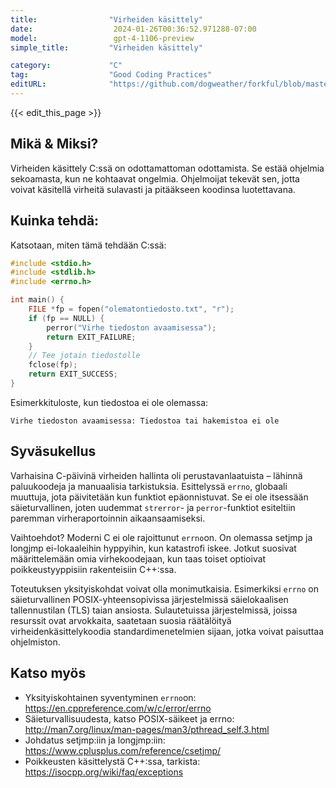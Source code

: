 ```yaml
---
title:                "Virheiden käsittely"
date:                  2024-01-26T00:36:52.971288-07:00
model:                 gpt-4-1106-preview
simple_title:         "Virheiden käsittely"

category:             "C"
tag:                  "Good Coding Practices"
editURL:              "https://github.com/dogweather/forkful/blob/master/content/fi/c/handling-errors.md"
---
```


{{< edit_this_page >}}

## Mikä & Miksi?
Virheiden käsittely C:ssä on odottamattoman odottamista. Se estää ohjelmia sekoamasta, kun ne kohtaavat ongelmia. Ohjelmoijat tekevät sen, jotta voivat käsitellä virheitä sulavasti ja pitääkseen koodinsa luotettavana.

## Kuinka tehdä:

Katsotaan, miten tämä tehdään C:ssä:

```C
#include <stdio.h>
#include <stdlib.h>
#include <errno.h>

int main() {
    FILE *fp = fopen("olematontiedosto.txt", "r");
    if (fp == NULL) {
        perror("Virhe tiedoston avaamisessa");
        return EXIT_FAILURE;
    }
    // Tee jotain tiedostolle
    fclose(fp);
    return EXIT_SUCCESS;
}
```

Esimerkkituloste, kun tiedostoa ei ole olemassa:
```
Virhe tiedoston avaamisessa: Tiedostoa tai hakemistoa ei ole
```

## Syväsukellus

Varhaisina C-päivinä virheiden hallinta oli perustavanlaatuista – lähinnä paluukoodeja ja manuaalisia tarkistuksia. Esittelyssä `errno`, globaali muuttuja, jota päivitetään kun funktiot epäonnistuvat. Se ei ole itsessään säieturvallinen, joten uudemmat `strerror`- ja `perror`-funktiot esiteltiin paremman virheraportoinnin aikaansaamiseksi.

Vaihtoehdot? Moderni C ei ole rajoittunut `errno`on. On olemassa setjmp ja longjmp ei-lokaaleihin hyppyihin, kun katastrofi iskee. Jotkut suosivat määrittelemään omia virhekoodejaan, kun taas toiset optioivat poikkeustyyppisiin rakenteisiin C++:ssa.

Toteutuksen yksityiskohdat voivat olla monimutkaisia. Esimerkiksi `errno` on säieturvallinen POSIX-yhteensopivissa järjestelmissä säielokaalisen tallennustilan (TLS) taian ansiosta. Sulautetuissa järjestelmissä, joissa resurssit ovat arvokkaita, saatetaan suosia räätälöityä virheidenkäsittelykoodia standardimenetelmien sijaan, jotka voivat paisuttaa ohjelmiston.

## Katso myös

- Yksityiskohtainen syventyminen `errno`on: https://en.cppreference.com/w/c/error/errno
- Säieturvallisuudesta, katso POSIX-säikeet ja errno: http://man7.org/linux/man-pages/man3/pthread_self.3.html
- Johdatus setjmp:iin ja longjmp:iin: https://www.cplusplus.com/reference/csetjmp/
- Poikkeusten käsittelystä C++:ssa, tarkista: https://isocpp.org/wiki/faq/exceptions
